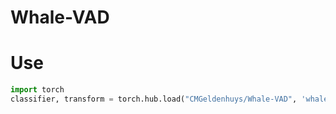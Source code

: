 # Whale-VAD

# Use

``` python
import torch
classifier, transform = torch.hub.load("CMGeldenhuys/Whale-VAD", 'whalevad', weights='DEFAULT')
```

